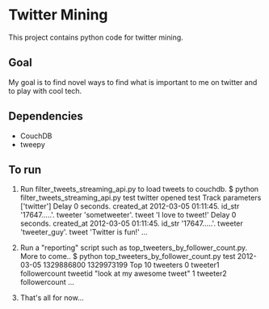 # Twitter Mining
This project contains python code for twitter mining.

## Goal
My goal is to find novel ways to find what is important to me on twitter and 
to play with cool tech.

## Dependencies
- CouchDB
- tweepy

## To run
1. Run filter_tweets_streaming_api.py to load tweets to couchdb.
  $ python filter_tweets_streaming_api.py test twitter
  opened test
  Track parameters ['twitter']
  Delay 0 seconds. created_at 2012-03-05 01:11:45. id_str '17647.....'. tweeter 'sometweeter'. tweet 'I love to tweet!'
  Delay 0 seconds. created_at 2012-03-05 01:11:45. id_str '17647.....'. tweeter 'tweeter_guy'. tweet 'Twitter is fun!'
  ...

2. Run a "reporting" script such as top_tweeters_by_follower_count.py. More to come..
  $ python top_tweeters_by_follower_count.py test 2012-03-05
  1329886800 1329973199
  Top 10 tweeters
  0 tweeter1 followercount
  tweetid "look at my awesome tweet"
  1 tweeter2 followercount
  ...

3. That's all for now...
